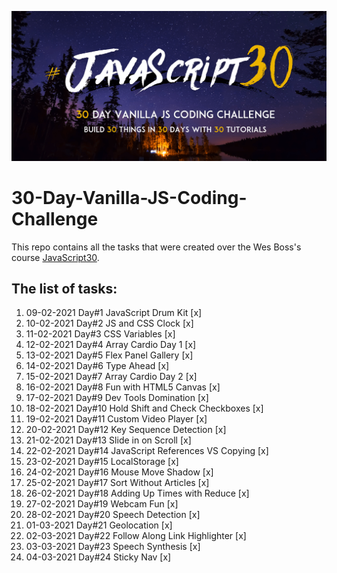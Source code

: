 ![JS Coding Challenge](javascript30.png)

# 30-Day-Vanilla-JS-Coding-Challenge

This repo contains all the tasks that were created over the Wes Boss's course [JavaScript30](https://javascript30.com/).

## The list of tasks:

 1. 09-02-2021 Day#1  JavaScript Drum Kit  [x]
 2. 10-02-2021 Day#2  JS and CSS Clock  [x]
 3. 11-02-2021 Day#3  CSS Variables  [x]
 4. 12-02-2021 Day#4  Array Cardio Day 1  [x]
 5. 13-02-2021 Day#5  Flex Panel Gallery  [x]
 6. 14-02-2021 Day#6  Type Ahead  [x]
 7. 15-02-2021 Day#7  Array Cardio Day 2  [x]
 8. 16-02-2021 Day#8  Fun with HTML5 Canvas  [x]
 9. 17-02-2021 Day#9  Dev Tools Domination  [x]
10. 18-02-2021 Day#10  Hold Shift and Check Checkboxes  [x]
11. 19-02-2021 Day#11  Custom Video Player  [x]
12. 20-02-2021 Day#12  Key Sequence Detection  [x]
13. 21-02-2021 Day#13  Slide in on Scroll  [x]
14. 22-02-2021 Day#14  JavaScript References VS Copying  [x]
15. 23-02-2021 Day#15  LocalStorage  [x]
16. 24-02-2021 Day#16  Mouse Move Shadow  [x]
17. 25-02-2021 Day#17  Sort Without Articles  [x]
18. 26-02-2021 Day#18  Adding Up Times with Reduce [x]
19. 27-02-2021 Day#19  Webcam Fun [x]
20. 28-02-2021 Day#20  Speech Detection [x]
21. 01-03-2021 Day#21  Geolocation [x]
22. 02-03-2021 Day#22  Follow Along Link Highlighter [x]
23. 03-03-2021 Day#23  Speech Synthesis [x]
24. 04-03-2021 Day#24  Sticky Nav [x]






